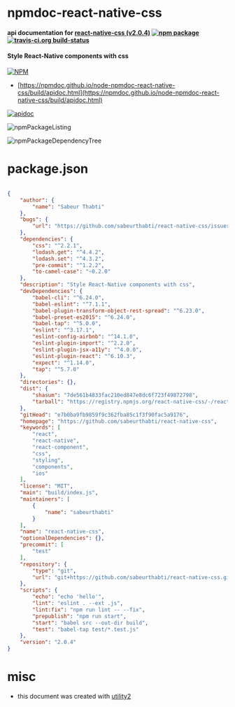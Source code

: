# npmdoc-react-native-css

#### api documentation for  [react-native-css (v2.0.4)](https://github.com/sabeurthabti/react-native-css)  [![npm package](https://img.shields.io/npm/v/npmdoc-react-native-css.svg?style=flat-square)](https://www.npmjs.org/package/npmdoc-react-native-css) [![travis-ci.org build-status](https://api.travis-ci.org/npmdoc/node-npmdoc-react-native-css.svg)](https://travis-ci.org/npmdoc/node-npmdoc-react-native-css)

#### Style React-Native components with css

[![NPM](https://nodei.co/npm/react-native-css.png?downloads=true&downloadRank=true&stars=true)](https://www.npmjs.com/package/react-native-css)

- [https://npmdoc.github.io/node-npmdoc-react-native-css/build/apidoc.html](https://npmdoc.github.io/node-npmdoc-react-native-css/build/apidoc.html)

[![apidoc](https://npmdoc.github.io/node-npmdoc-react-native-css/build/screenCapture.buildCi.browser.%252Ftmp%252Fbuild%252Fapidoc.html.png)](https://npmdoc.github.io/node-npmdoc-react-native-css/build/apidoc.html)

![npmPackageListing](https://npmdoc.github.io/node-npmdoc-react-native-css/build/screenCapture.npmPackageListing.svg)

![npmPackageDependencyTree](https://npmdoc.github.io/node-npmdoc-react-native-css/build/screenCapture.npmPackageDependencyTree.svg)



# package.json

```json

{
    "author": {
        "name": "Sabeur Thabti"
    },
    "bugs": {
        "url": "https://github.com/sabeurthabti/react-native-css/issues"
    },
    "dependencies": {
        "css": "^2.2.1",
        "lodash.get": "^4.4.2",
        "lodash.set": "^4.3.2",
        "pre-commit": "^1.2.2",
        "to-camel-case": "~0.2.0"
    },
    "description": "Style React-Native components with css",
    "devDependencies": {
        "babel-cli": "^6.24.0",
        "babel-eslint": "^7.1.1",
        "babel-plugin-transform-object-rest-spread": "^6.23.0",
        "babel-preset-es2015": "^6.24.0",
        "babel-tap": "^5.0.0",
        "eslint": "^3.17.1",
        "eslint-config-airbnb": "^14.1.0",
        "eslint-plugin-import": "^2.2.0",
        "eslint-plugin-jsx-a11y": "^4.0.0",
        "eslint-plugin-react": "^6.10.3",
        "expect": "^1.14.0",
        "tap": "^5.7.0"
    },
    "directories": {},
    "dist": {
        "shasum": "7de561b4833fac210ed847e8dc6f723f49872798",
        "tarball": "https://registry.npmjs.org/react-native-css/-/react-native-css-2.0.4.tgz"
    },
    "gitHead": "e7b0ba9fb9859f9c362fba85c1f3f90fac5a9176",
    "homepage": "https://github.com/sabeurthabti/react-native-css",
    "keywords": [
        "react",
        "react-native",
        "react-component",
        "css",
        "styling",
        "components",
        "ios"
    ],
    "license": "MIT",
    "main": "build/index.js",
    "maintainers": [
        {
            "name": "sabeurthabti"
        }
    ],
    "name": "react-native-css",
    "optionalDependencies": {},
    "precommit": [
        "test"
    ],
    "repository": {
        "type": "git",
        "url": "git+https://github.com/sabeurthabti/react-native-css.git"
    },
    "scripts": {
        "echo": "echo 'hello'",
        "lint": "eslint . --ext .js",
        "lint:fix": "npm run lint -- --fix",
        "prepublish": "npm run start",
        "start": "babel src --out-dir build",
        "test": "babel-tap test/*.test.js"
    },
    "version": "2.0.4"
}
```



# misc
- this document was created with [utility2](https://github.com/kaizhu256/node-utility2)
